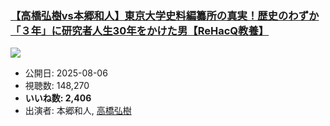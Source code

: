 ### [【高橋弘樹vs本郷和人】東京大学史料編纂所の真実！歴史のわずか「３年」に研究者人生30年をかけた男【ReHacQ教養】](https://www.youtube.com/watch?v=uAIFFxmhEYg)
[![](https://img.youtube.com/vi/uAIFFxmhEYg/sddefault.jpg)](https://www.youtube.com/watch?v=uAIFFxmhEYg)
-   公開日: 2025-08-06
-   視聴数: 148,270
-   **いいね数: 2,406**
-   出演者: 本郷和人, [高橋弘樹](/rehacq_fan/people/高橋弘樹 "wikilink")
